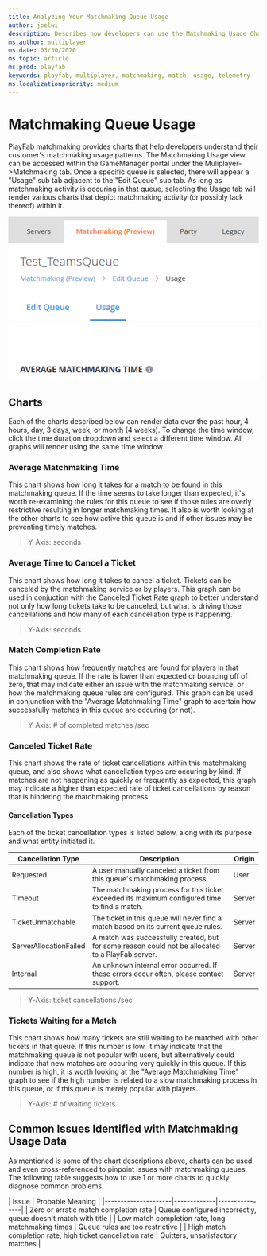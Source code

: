 ```yaml
---
title: Analyzing Your Matchmaking Queue Usage 
author: joelwi 
description: Describes how developers can use the Matchmaking Usage Charts 
ms.author: multiplayer 
ms.date: 03/30/2020
ms.topic: article 
ms.prod: playfab 
keywords: playfab, multiplayer, matchmaking, match, usage, telemetry
ms.localizationpriority: medium
---
```


# Matchmaking Queue Usage

PlayFab matchmaking provides charts that help developers understand their
customer's matchmaking usage patterns.  The Matchmaking Usage view can be
accessed within the GameManager portal under the Muliplayer->Matchmaking tab.
Once a specific queue is selected, there will appear a "Usage" sub tab adjacent
to the "Edit Queue" sub tab.  As long as matchmaking activity is occuring in
that queue, selecting the Usage tab will render various charts that depict
matchmaking activity (or possibly lack thereof) within it.

![Matchmaking Usage](media/matchusage.png)


## Charts

Each of the charts described below can render data over the past hour,  4 hours,
day, 3 days, week, or month (4 weeks).  To change the time window, click the
time duration dropdown and select a different time window.  All graphs will
render using the same time window.

### Average Matchmaking Time

This chart shows how long it takes for a match to be found in this matchmaking
queue.  If the time seems to take longer than expected, it's worth re-examining
the rules for this queue to see if those rules are overly restrictive resulting
in longer matchmaking times.  It also is worth looking at the other charts to
see how active this queue is and if other issues may be preventing timely
matches.

> Y-Axis: seconds

### Average Time to Cancel a Ticket

This chart shows how long it takes to cancel a ticket.  Tickets can be canceled
by the matchmaking service or by players.  This graph can be used in conjuction
with the Canceled Ticket Rate graph to better understand not only how long
tickets take to be canceled, but what is driving those cancellations and how
many of each cancellation type is happening.

> Y-Axis: seconds

### Match Completion Rate

This chart shows how frequently matches are found for players in that
matchmaking queue.  If the rate is lower than expected or bouncing off of zero,
that may indicate either an issue with the matchmaking service, or how the
matchmaking queue rules are configured.  This graph can be used in conjunction
with the "Average Matchmaking Time" graph to acertain how successfully matches
in this queue are occuring (or not).  

> Y-Axis: # of completed matches /sec

### Canceled Ticket Rate

This chart shows the rate of ticket cancellations within this matchmaking queue,
and also shows what cancellation types are occuring by kind. If matches are not
happening as quickly or frequently as expected, this graph may indicate a higher
than expected rate of ticket cancellations by reason that is hindering the
matchmaking process.

#### Cancellation Types

Each of the ticket cancellation types is listed below, along with its purpose
and  what entity initiated it.

| Cancellation Type   | Description | Origin |
|---------------------|-------------|----------------|
| Requested | A user manually canceled a ticket from this queue's matchmaking process. | User |
| Timeout | The matchmaking process for this ticket exceeded its maximum configured time to find a match. | Server |
| TicketUnmatchable | The ticket in this queue will never find a match based on its current queue rules. | Server |
| ServerAllocationFailed | A match was successfully created, but for some reason could not be allocated to a PlayFab server. | Server |
| Internal | An unknown internal error occurred. If these errors occur often, please contact support. | Server |

> Y-Axis: ticket cancellations /sec

### Tickets Waiting for a Match

This chart shows how many tickets are still waiting to be matched with other
tickets in that queue.  If this number is low, it may indicate that the
matchmaking queue is not popular with users, but alternatively could indicate
that new matches are occuring very quickly in this queue.  If this number is
high, it is worth looking at the "Average Matchmaking Time" graph to see if the
high number is related to a slow matchmaking process in this queue, or if this
queue is merely popular with players.

> Y-Axis: # of waiting tickets

## Common Issues Identified with Matchmaking Usage Data

As mentioned is some of the chart descriptions above, charts can be used and
even cross-referenced to  pinpoint issues with matchmaking queues.  The
following table suggests how to use 1 or more charts to quickly diagnose common
problems.

| Issue   | Probable Meaning |
|---------------------|-------------|----------------|
| Zero or erratic match completion rate | Queue configured incorrectly, queue doesn't match with title |
| Low match completion rate, long matchmaking times | Queue rules are too restrictive |
| High match completion rate, high ticket cancellation rate | Quitters, unsatisfactory matches |